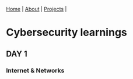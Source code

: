 [Home](index.md) | [About](about.md) | [Projects](projects.md) |

# Cybersecurity learnings

## DAY 1
### Internet & Networks

